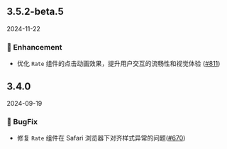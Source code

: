 ## 3.5.2-beta.5
2024-11-22

### 💎 Enhancement
- 优化 `Rate` 组件的点击动画效果，提升用户交互的流畅性和视觉体验 ([#811](https://github.com/sheinsight/shineout-next/pull/811))

## 3.4.0
2024-09-19

### 🐞 BugFix
- 修复 `Rate` 组件在 Safari 浏览器下对齐样式异常的问题([#670](https://github.com/sheinsight/shineout-next/pull/670))





